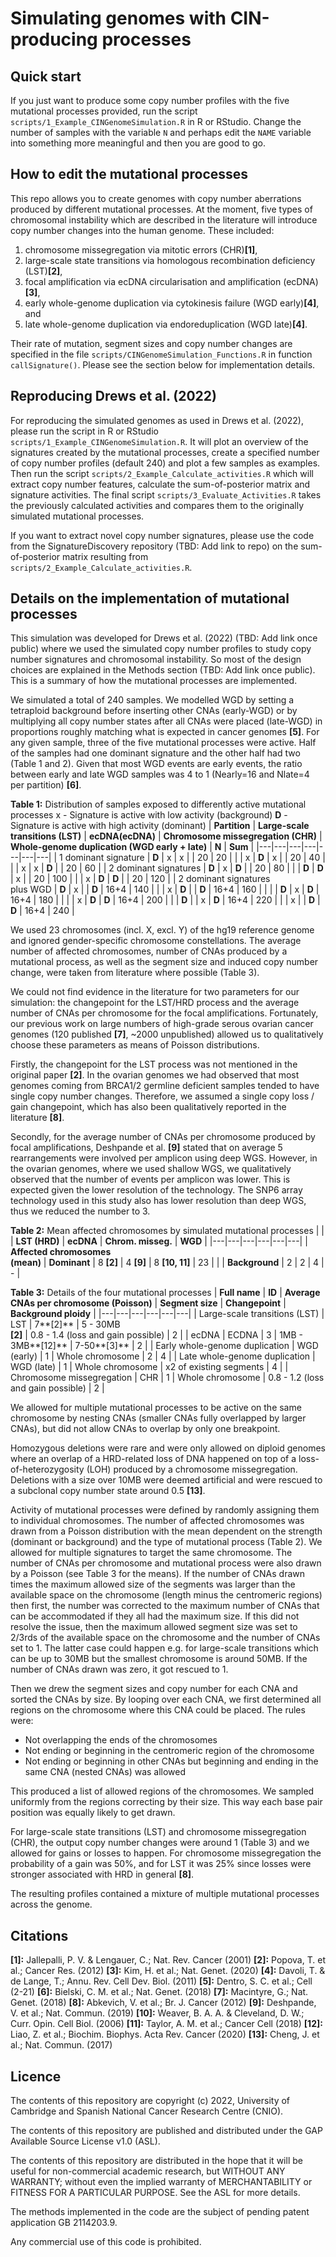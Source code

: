 # Simulating genomes with CIN-producing processes

## Quick start

If you just want to produce some copy number profiles with the five mutational processes provided, run the script `scripts/1_Example_CINGenomeSimulation.R` in R or RStudio. Change the number of samples with the variable `N` and perhaps edit the `NAME` variable into something more meaningful and then you are good to go.

## How to edit the mutational processes

This repo allows you to create genomes with copy number aberrations produced by different mutational processes. At the moment, five types of chromosomal instability which are described in the literature will introduce copy number changes into the human genome. These included:
1. chromosome missegregation via mitotic errors (CHR)**[1]**,
2. large-scale state transitions via homologous recombination deficiency (LST)**[2]**,
3. focal amplification via ecDNA circularisation and amplification (ecDNA)**[3]**,
4. early whole-genome duplication via cytokinesis failure (WGD early)**[4]**, and
5. late whole-genome duplication via endoreduplication (WGD late)**[4]**.

Their rate of mutation, segment sizes and copy number changes  are specified in the file `scripts/CINGenomeSimulation_Functions.R` in function `callSignature()`. Please see the section below for implementation details.


## Reproducing Drews et al. (2022)

For reproducing the simulated genomes as used in Drews et al. (2022), please run the script in R or RStudio `scripts/1_Example_CINGenomeSimulation.R`. It will plot an overview of the signatures created by the mutational processes, create a specified number of copy number profiles (default 240) and plot a few samples as examples. Then run the script `scripts/2_Example_Calculate_activities.R` which will extract copy number features, calculate the sum-of-posterior matrix and signature activities. The final script `scripts/3_Evaluate_Activities.R` takes the previously calculated activities and compares them to the originally simulated mutational processes.

If you want to extract novel copy number signatures, please use the code from the SignatureDiscovery repository (TBD: Add link to repo) on the sum-of-posterior matrix resulting from `scripts/2_Example_Calculate_activities.R`.


## Details on the implementation of mutational processes

This simulation was developed for Drews et al. (2022) (TBD: Add link once public) where we used the simulated copy number profiles to study copy number signatures and chromosomal instability. So most of the design choices are explained in the Methods section (TBD: Add link once public). This is a summary of how the mutational processes are implemented.

We simulated a total of 240 samples. We modelled WGD by setting a tetraploid background before inserting other CNAs (early-WGD) or by multiplying all copy number states after all CNAs were placed (late-WGD) in proportions roughly matching what is expected in cancer genomes **[5]**. For any given sample, three of the five mutational processes were active. Half of the samples had one dominant signature and the other half had two (Table 1 and 2). Given that most WGD events are early events, the ratio between early and late WGD samples was 4 to 1 (Nearly=16 and Nlate=4 per partition) **[6]**.

**Table 1:** Distribution of samples exposed to differently active mutational processes
x - Signature is active with low activity (background)
**D** - Signature is active with high activity (dominant)
| **Partition** | **Large-scale transitions (LST)** | **ecDNA(ecDNA)** | **Chromosome missegregation (CHR)** | **Whole-genome duplication (WGD early + late)** | **N** | **Sum** |
|---|---|---|---|---|---|---|
| 1 dominant signature | **D** | x | x |  | 20 | 20 |
|  | x | **D** | x |  | 20 | 40 |
|  | x | x | **D** |  | 20 | 60 |
| 2 dominant signatures | **D** | x | **D** |  | 20 | 80 |
|  | **D** | **D** | x |  | 20 | 100 |
|  | x | **D** | **D** |  | 20 | 120 |
| 2 dominant signatures<br>plus WGD | **D** | x |  | **D** | 16+4 | 140 |
|  | x | **D** |  | **D** | 16+4 | 160 |
|  |  | **D** | x | **D** | 16+4 | 180 |
|  |  | x | **D** | **D** | 16+4 | 200 |
|  | **D** |  | x | **D** | 16+4 | 220 |
|  | x |  | **D** | **D** | 16+4 | 240 |

We used 23 chromosomes (incl. X, excl. Y) of the hg19 reference genome and ignored gender-specific chromosome constellations. The average number of affected chromosomes, number of CNAs produced by a mutational process, as well as the segment size and induced copy number change, were taken from literature where possible (Table 3).

We could not find evidence in the literature for two parameters for our simulation: the changepoint for the LST/HRD process and the average number of CNAs per chromosome for the focal amplifications. Fortunately, our previous work on large numbers of high-grade serous ovarian cancer genomes (120 published **[7]**, ~2000 unpublished) allowed us to qualitatively choose these parameters as means of Poisson distributions.

Firstly, the changepoint for the LST process was not mentioned in the original paper **[2]**. In the ovarian genomes we had observed that most genomes coming from BRCA1/2 germline deficient samples tended to have single copy number changes. Therefore, we assumed a single copy loss / gain changepoint, which has also been qualitatively reported in the literature **[8]**.

Secondly, for the average number of CNAs per chromosome produced by focal amplifications, Deshpande et al. **[9]** stated that on average 5 rearrangements were involved per amplicon using deep WGS. However, in the ovarian genomes, where we used shallow WGS, we qualitatively observed that the number of events per amplicon was lower. This is expected given the lower resolution of the technology. The SNP6 array technology used in this study also has lower resolution than deep WGS, thus we reduced the number to 3.

**Table 2:** Mean affected chromosomes by simulated mutational processes
|  |  | **LST (HRD)** | **ecDNA** | **Chrom. misseg.** | **WGD** |
|---|---|---|---|---|---|
| **Affected chromosomes<br>(mean)** | **Dominant** | 8 **[2]** | 4 **[9]** | 8 **[10, 11]** | 23 |
|  | **Background** | 2 | 2 | 4 | - |

**Table 3:** Details of the four mutational processes
| **Full name** | **ID** | **Average CNAs per chromosome (Poisson)** | **Segment size** | **Changepoint** | **Background ploidy** |
|---|---|---|---|---|---|
| Large-scale transitions (LST) | LST | 7**[2]** | 5 - 30MB<br>**[2]** | 0.8 - 1.4 (loss and gain possible) | 2 |
| ecDNA | ECDNA | 3 | 1MB - 3MB**[12]** | 7-50**[3]** | 2 |
| Early whole-genome duplication | WGD (early) | 1 | Whole chromosome | 2 | 4 |
| Late whole-genome duplication | WGD (late) | 1 | Whole chromosome | x2 of existing segments | 4 |
| Chromosome missegregation | CHR | 1 | Whole chromosome | 0.8 - 1.2 (loss and gain possible) | 2 |

We allowed for multiple mutational processes to be active on the same chromosome by nesting CNAs (smaller CNAs fully overlapped by larger CNAs), but did not allow CNAs to overlap by only one breakpoint.

Homozygous deletions were rare and were only allowed on diploid genomes where an overlap of a HRD-related loss of DNA happened on top of a loss-of-heterozygosity (LOH) produced by a chromosome missegregation. Deletions with a size over 10MB were deemed artificial and were rescued to a subclonal copy number state around 0.5 **[13]**.

Activity of mutational processes were defined by randomly assigning them to individual chromosomes. The number of affected chromosomes was drawn from a Poisson distribution with the mean dependent on the strength (dominant or background) and the type of mutational process (Table 2). We allowed for multiple signatures to target the same chromosome. The number of CNAs per chromosome and mutational process were also drawn by a Poisson (see Table 3 for the means). If the number of CNAs drawn times the maximum allowed size of the segments was larger than the available space on the chromosome (length minus the centromeric regions) then first, the number was corrected to the maximum number of CNAs that can be accommodated if they all had the maximum size. If this did not resolve the issue, then the maximum allowed segment size was set to 2/3rds of the available space on the chromosome and the number of CNAs set to 1. The latter case could happen e.g. for large-scale transitions which can be up to 30MB but the smallest chromosome is around 50MB. If the number of CNAs drawn was zero, it got rescued to 1.

Then we drew the segment sizes and copy number for each CNA and sorted the CNAs by size. By looping over each CNA, we first determined all regions on the chromosome where this CNA could be placed. The rules were:
  - Not overlapping the ends of the chromosomes
  - Not ending or beginning in the centromeric region of the chromosome
  - Not ending or beginning in other CNAs but beginning and ending in the same CNA (nested CNAs) was allowed

This produced a list of allowed regions of the chromosomes. We sampled uniformly from the regions correcting by their size. This way each base pair position was equally likely to get drawn.

For large-scale state transitions (LST) and chromosome missegregation (CHR), the output copy number changes were around 1 (Table 3) and we allowed for gains or losses to happen. For chromosome missegregation the probability of a gain was 50%, and for LST it was 25% since losses were stronger associated with HRD in general **[8]**.

The resulting profiles contained a mixture of multiple mutational processes across the genome.

## Citations

**[1]:** Jallepalli, P. V. & Lengauer, C.; Nat. Rev. Cancer (2001)
**[2]:** Popova, T. et al.; Cancer Res. (2012)
**[3]:** Kim, H. et al.; Nat. Genet. (2020)
**[4]:** Davoli, T. & de Lange, T.; Annu. Rev. Cell Dev. Biol. (2011)
**[5]:** Dentro, S. C. et al.; Cell (2-21)
**[6]:** Bielski, C. M. et al.; Nat. Genet. (2018)
**[7]:** Macintyre, G.; Nat. Genet. (2018)
**[8]:** Abkevich, V. et al.; Br. J. Cancer (2012)
**[9]:** Deshpande, V. et al.; Nat. Commun. (2019)
**[10]:** Weaver, B. A. A. & Cleveland, D. W.; Curr. Opin. Cell Biol. (2006)
**[11]:** Taylor, A. M. et al.; Cancer Cell (2018)
**[12]:** Liao, Z. et al.; Biochim. Biophys. Acta Rev. Cancer (2020)
**[13]:** Cheng, J. et al.; Nat. Commun. (2017)


## Licence
The contents of this repository are copyright (c) 2022, University of Cambridge and Spanish National Cancer Research Centre (CNIO).

The contents of this repository are published and distributed under the GAP Available Source License v1.0 (ASL). 

The contents of this repository are distributed in the hope that it will be useful for non-commercial academic research, but WITHOUT ANY WARRANTY; without even the implied warranty of MERCHANTABILITY or FITNESS FOR A PARTICULAR PURPOSE.  See the ASL for more details. 

The methods implemented in the code are the subject of pending patent application GB 2114203.9.

Any commercial use of this code is prohibited.


